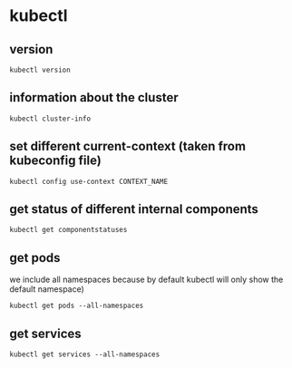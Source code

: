 # kubectl

## version

    kubectl version

## information about the cluster

    kubectl cluster-info

## set different current-context (taken from kubeconfig file)

    kubectl config use-context CONTEXT_NAME

## get status of different internal components

    kubectl get componentstatuses

## get pods

we include all namespaces because by default kubectl will only show
the default namespace)

    kubectl get pods --all-namespaces

## get services

    kubectl get services --all-namespaces

